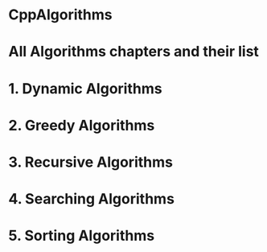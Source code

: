 # CppAlgorithms

# All Algorithms chapters and their list

# 1. Dynamic Algorithms 

# 2. Greedy Algorithms

# 3. Recursive Algorithms

# 4. Searching Algorithms 

# 5. Sorting Algorithms 
